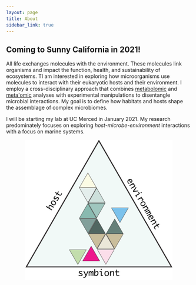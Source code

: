 ```yaml
---
layout: page
title: About
sidebar_link: true
---
```


## Coming to Sunny California in 2021!
All life exchanges molecules with the environment. These molecules link organisms and impact the function, health, and sustainability of ecosystems. TI am interested in exploring how microorganisms use molecules to interact with their eukaryotic hosts and their environment. I employ a cross-disciplinary approach that combines [metabolomic](https://en.wikipedia.org/wiki/Metabolomics) and [meta'omic](https://en.wikipedia.org/wiki/Metagenomics) analyses with experimental manipulations to disentangle microbial interactions. My goal is to define how habitats and hosts shape the assemblage of complex microbiomes.

I will be starting my lab at UC Merced in January 2021. My research predominately focuses on exploring *host-microbe-environment* interactions with a focus on marine systems. 


<p align="center">
  <img src="images/posts/coming-soon.png" width="400" />
</p>
